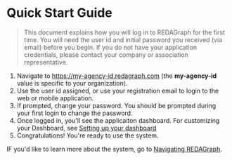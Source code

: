 # Quick Start Guide

> This document explains how you will log in to REDAGraph for the first time. You will need the user id and initial password you received (via email) before you begin. If you do not have your application credentials, please contact your company or association representative.

1.  Navigate to https://my-agency-id.redagraph.com (the **my-agency-id** value is specific to your organization).
2.  Use the user id assigned, or use your registration email to login to the web or mobile application.
3.  If prompted, change your password. You should be prompted during your first login to change the password.
4.  Once logged in, you'll see the applicaiton dashboard. For customizing your Dashboard, see [Setting up your dashboard](../Web/dashboard/customizing.md)
5.  Congratulations! You're ready to use the system.

IF you'd like to learn more about the system, go to  [Navigating REDAGraph](../Web/navigation.md).


